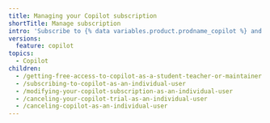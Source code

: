 ```yaml
---
title: Managing your Copilot subscription
shortTitle: Manage subscription
intro: 'Subscribe to {% data variables.product.prodname_copilot %} and manage your subscription as an individual user.'
versions:
  feature: copilot
topics:
  - Copilot
children:
  - /getting-free-access-to-copilot-as-a-student-teacher-or-maintainer
  - /subscribing-to-copilot-as-an-individual-user
  - /modifying-your-copilot-subscription-as-an-individual-user
  - /canceling-your-copilot-trial-as-an-individual-user
  - /canceling-copilot-as-an-individual-user
---
```

